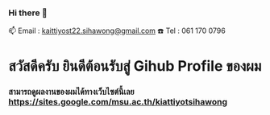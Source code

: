### Hi there 👋

<!--
**kaittiyost/kaittiyost** is a ✨ _special_ ✨ repository because its `README.md` (this file) appears on your GitHub profile.

Here are some ideas to get you started:

- 🔭 I’m currently working on ...
- 🌱 I’m currently learning ...
- 👯 I’m looking to collaborate on ...
- 🤔 I’m looking for help with ...
- 💬 Ask me about ...
- 📫 How to reach me: ...
- 😄 Pronouns: ...
- ⚡ Fun fact: ...
-->

📫 Email : kaittiyost22.sihawong@gmail.com
:telephone: Tel : 061 170 0796
# สวัสดีครับ ยินดีต้อนรับสู่ Gihub Profile ของผม
### สามารถดูผลงานของผมได้ทางเว็บไซต์นี้เลย https://sites.google.com/msu.ac.th/kiattiyotsihawong
